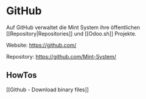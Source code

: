# GitHub

Auf GitHub verwaltet die Mint System ihre öffentlichen [[Repository|Repositories]] und [[Odoo.sh]] Projekte.

Website: <https://github.com/>

Repository: <https://github.com/Mint-System/>

## HowTos

[[Github - Download binary files]]